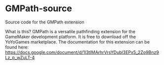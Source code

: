 # GMPath-source
Source code for the GMPath extension

What is this?
GMPath is a versatile pathfinding extension for the GameMaker development platform.
It is free to download off the YoYoGames marketplace.
The documentation for this extension can be found here:
https://docs.google.com/document/d/1I3tIMArhrVrsYDubl3EPx5_2Zo9Bnz9Lz_p_wZuLT-4
